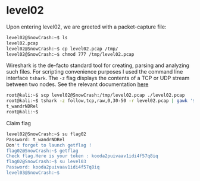 # level02

Upon entering level02, we are greeted with a packet-capture file:
```bash
level02@SnowCrash:~$ ls
level02.pcap
level02@SnowCrash:~$ cp level02.pcap /tmp/
level02@SnowCrash:~$ chmod 777 /tmp/level02.pcap
```

Wireshark is the de-facto standard tool for creating, parsing and analyzing such files.
For scripting convenience purposes I used the command line interface `tshark`.
The `-z` flag displays the contents of a TCP or UDP stream between two nodes.
See the relevant documentation [here](https://www.wireshark.org/docs/man-pages/tshark.html#z-follow-prot-mode-filter-range)
```bash
root@kali:~$ scp level02@SnowCrash:/tmp/level02.pcap ./level02.pcap
root@kali:~$ tshark -z follow,tcp,raw,0,30-50 -r level02.pcap | gawk '$0~/^[[:xdigit:]]{2}$/{print$1}' | tr '\n' ' ' | xxd -r
t_wandrNDRel
root@kali:~$
```

Claim flag
```bash
level02@SnowCrash:~$ su flag02
Password: t_wandrNDRel
Don't forget to launch getflag !
flag02@SnowCrash:~$ getflag
Check flag.Here is your token : kooda2puivaav1idi4f57q8iq
flag02@SnowCrash:~$ su level03
Password: kooda2puivaav1idi4f57q8iq
level03@SnowCrash:~$
```
